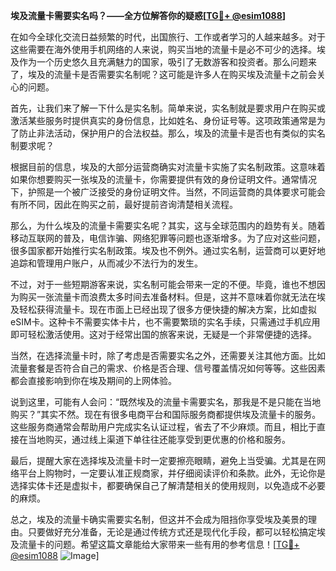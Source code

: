 **埃及流量卡需要实名吗？——全方位解答你的疑惑[[TG💪+ @esim1088](https://t.me/s/esim1088)]**

在如今全球化交流日益频繁的时代，出国旅行、工作或者学习的人越来越多。对于这些需要在海外使用手机网络的人来说，购买当地的流量卡是必不可少的选择。埃及作为一个历史悠久且充满魅力的国家，吸引了无数游客和投资者。那么问题来了，埃及的流量卡是否需要实名制呢？这可能是许多人在购买埃及流量卡之前会关心的问题。

首先，让我们来了解一下什么是实名制。简单来说，实名制就是要求用户在购买或激活某些服务时提供真实的身份信息，比如姓名、身份证号等。这项政策通常是为了防止非法活动，保护用户的合法权益。那么，埃及的流量卡是否也有类似的实名制要求呢？

根据目前的信息，埃及的大部分运营商确实对流量卡实施了实名制政策。这意味着如果你想要购买一张埃及的流量卡，你需要提供有效的身份证明文件。通常情况下，护照是一个被广泛接受的身份证明文件。当然，不同运营商的具体要求可能会有所不同，因此在购买之前，最好提前咨询清楚相关流程。

那么，为什么埃及的流量卡需要实名呢？其实，这与全球范围内的趋势有关。随着移动互联网的普及，电信诈骗、网络犯罪等问题也逐渐增多。为了应对这些问题，很多国家都开始推行实名制政策。埃及也不例外。通过实名制，运营商可以更好地追踪和管理用户账户，从而减少不法行为的发生。

不过，对于一些短期游客来说，实名制可能会带来一定的不便。毕竟，谁也不想因为购买一张流量卡而浪费太多时间去准备材料。但是，这并不意味着你就无法在埃及轻松获得流量卡。现在市面上已经出现了很多方便快捷的解决方案，比如虚拟eSIM卡。这种卡不需要实体卡片，也不需要繁琐的实名手续，只需通过手机应用即可轻松激活使用。这对于经常出国的旅客来说，无疑是一个非常便捷的选择。

当然，在选择流量卡时，除了考虑是否需要实名之外，还需要关注其他方面。比如流量套餐是否符合自己的需求、价格是否合理、信号覆盖情况如何等等。这些因素都会直接影响到你在埃及期间的上网体验。

说到这里，可能有人会问：“既然埃及的流量卡需要实名，那我是不是只能在当地购买？”其实不然。现在有很多电商平台和国际服务商都提供埃及流量卡的服务。这些服务商通常会帮助用户完成实名认证过程，省去了不少麻烦。而且，相比于直接在当地购买，通过线上渠道下单往往还能享受到更优惠的价格和服务。

最后，提醒大家在选择埃及流量卡时一定要擦亮眼睛，避免上当受骗。尤其是在网络平台上购物时，一定要认准正规商家，并仔细阅读评价和条款。此外，无论你是选择实体卡还是虚拟卡，都要确保自己了解清楚相关的使用规则，以免造成不必要的麻烦。

总之，埃及的流量卡确实需要实名制，但这并不会成为阻挡你享受埃及美景的理由。只要做好充分准备，无论是通过传统方式还是现代化手段，都可以轻松搞定埃及流量卡的问题。希望这篇文章能给大家带来一些有用的参考信息！[[TG💪+ @esim1088](https://t.me/s/esim1088) ![Image](https://i.postimg.cc/4NQfJmqS/Snipaste-2025-05-13-00-14-12.png)]